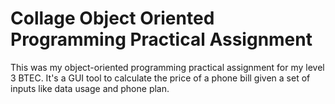 # Collage Object Oriented Programming Practical Assignment
This was my object-oriented programming practical assignment for my level 3 BTEC. It's a GUI tool to calculate the price of a phone bill given a set of inputs like data usage and phone plan.
